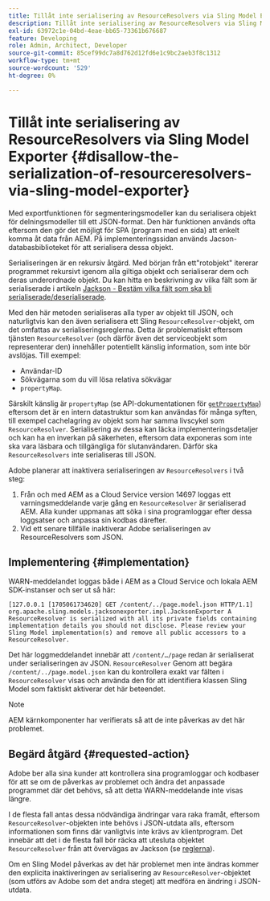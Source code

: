 ```yaml
---
title: Tillåt inte serialisering av ResourceResolvers via Sling Model Exporter
description: Tillåt inte serialisering av ResourceResolvers via Sling Model Exporter
exl-id: 63972c1e-04bd-4eae-bb65-73361b676687
feature: Developing
role: Admin, Architect, Developer
source-git-commit: 85cef99dc7a8d762d12fd6e1c9bc2aeb3f8c1312
workflow-type: tm+mt
source-wordcount: '529'
ht-degree: 0%

---
```


# Tillåt inte serialisering av ResourceResolvers via Sling Model Exporter {#disallow-the-serialization-of-resourceresolvers-via-sling-model-exporter}

Med exportfunktionen för segmenteringsmodeller kan du serialisera objekt för delningsmodeller till ett JSON-format. Den här funktionen används ofta eftersom den gör det möjligt för SPA (program med en sida) att enkelt komma åt data från AEM. På implementeringssidan används Jacson-databasbiblioteket för att serialisera dessa objekt.

Serialiseringen är en rekursiv åtgärd. Med början från ett&quot;rotobjekt&quot; itererar programmet rekursivt igenom alla giltiga objekt och serialiserar dem och deras underordnade objekt. Du kan hitta en beskrivning av vilka fält som är serialiserade i artikeln [Jackson - Bestäm vilka fält som ska bli serialiserade/deserialiserade](https://www.baeldung.com/jackson-field-serializable-deserializable-or-not).

Med den här metoden serialiseras alla typer av objekt till JSON, och naturligtvis kan den även serialisera ett Sling `ResourceResolver`-objekt, om det omfattas av serialiseringsreglerna. Detta är problematiskt eftersom tjänsten `ResourceResolver` (och därför även det serviceobjekt som representerar den) innehåller potentiellt känslig information, som inte bör avslöjas. Till exempel:

* Användar-ID
* Sökvägarna som du vill lösa relativa sökvägar
* `propertyMap`.

Särskilt känslig är `propertyMap` (se API-dokumentationen för [`getPropertyMap`](https://sling.apache.org/apidocs/sling12/org/apache/sling/api/resource/ResourceResolver.html#getPropertyMap--)) eftersom det är en intern datastruktur som kan användas för många syften, till exempel cachelagring av objekt som har samma livscykel som `ResourceResolver`. Serialisering av dessa kan läcka implementeringsdetaljer och kan ha en inverkan på säkerheten, eftersom data exponeras som inte ska vara läsbara och tillgängliga för slutanvändaren. Därför ska `ResourceResolvers` inte serialiseras till JSON.

Adobe planerar att inaktivera serialiseringen av `ResourceResolvers` i två steg:

1. Från och med AEM as a Cloud Service version 14697 loggas ett varningsmeddelande varje gång en `ResourceResolver` är serialiserad AEM. Alla kunder uppmanas att söka i sina programloggar efter dessa loggsatser och anpassa sin kodbas därefter.
1. Vid ett senare tillfälle inaktiverar Adobe serialiseringen av ResourceResolvers som JSON.

## Implementering {#implementation}

WARN-meddelandet loggas både i AEM as a Cloud Service och lokala AEM SDK-instanser och ser ut så här:

```
[127.0.0.1 [1705061734620] GET /content/../page.model.json HTTP/1.1] org.apache.sling.models.jacksonexporter.impl.JacksonExporter A ResourceResolver is serialized with all its private fields containing implementation details you should not disclose. Please review your Sling Model implementation(s) and remove all public accessors to a ResourceResolver.
```

Det här loggmeddelandet innebär att `/content/…/page` redan är serialiserat under serialiseringen av JSON. `ResourceResolver` Genom att begära `/content/../page.model.json` kan du kontrollera exakt var fälten i `ResourceResolver` visas och använda den för att identifiera klassen Sling Model som faktiskt aktiverar det här beteendet.


>[!NOTE]
>
>AEM kärnkomponenter har verifierats så att de inte påverkas av det här problemet.

## Begärd åtgärd {#requested-action}

Adobe ber alla sina kunder att kontrollera sina programloggar och kodbaser för att se om de påverkas av problemet och ändra det anpassade programmet där det behövs, så att detta WARN-meddelande inte visas längre.

I de flesta fall antas dessa nödvändiga ändringar vara raka framåt, eftersom `ResourceResolver`-objekten inte behövs i JSON-utdata alls, eftersom informationen som finns där vanligtvis inte krävs av klientprogram. Det innebär att det i de flesta fall bör räcka att utesluta objektet `ResourceResolver` från att övervägas av Jackson (se [reglerna](https://www.baeldung.com/jackson-field-serializable-deserializable-or-not)).

Om en Sling Model påverkas av det här problemet men inte ändras kommer den explicita inaktiveringen av serialisering av `ResourceResolver`-objektet (som utförs av Adobe som det andra steget) att medföra en ändring i JSON-utdata.
